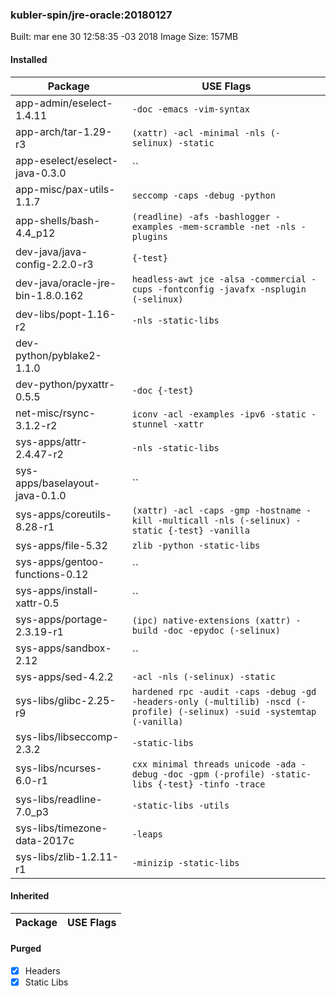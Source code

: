 ### kubler-spin/jre-oracle:20180127

Built: mar ene 30 12:58:35 -03 2018
Image Size: 157MB

#### Installed
Package | USE Flags
--------|----------
app-admin/eselect-1.4.11 | `-doc -emacs -vim-syntax`
app-arch/tar-1.29-r3 | `(xattr) -acl -minimal -nls (-selinux) -static`
app-eselect/eselect-java-0.3.0 | ``
app-misc/pax-utils-1.1.7 | `seccomp -caps -debug -python`
app-shells/bash-4.4_p12 | `(readline) -afs -bashlogger -examples -mem-scramble -net -nls -plugins`
dev-java/java-config-2.2.0-r3 | `{-test}`
dev-java/oracle-jre-bin-1.8.0.162 | `headless-awt jce -alsa -commercial -cups -fontconfig -javafx -nsplugin (-selinux)`
dev-libs/popt-1.16-r2 | `-nls -static-libs`
dev-python/pyblake2-1.1.0 | ` `
dev-python/pyxattr-0.5.5 | `-doc {-test}`
net-misc/rsync-3.1.2-r2 | `iconv -acl -examples -ipv6 -static -stunnel -xattr`
sys-apps/attr-2.4.47-r2 | `-nls -static-libs`
sys-apps/baselayout-java-0.1.0 | ``
sys-apps/coreutils-8.28-r1 | `(xattr) -acl -caps -gmp -hostname -kill -multicall -nls (-selinux) -static {-test} -vanilla`
sys-apps/file-5.32 | `zlib -python -static-libs`
sys-apps/gentoo-functions-0.12 | ``
sys-apps/install-xattr-0.5 | ``
sys-apps/portage-2.3.19-r1 | `(ipc) native-extensions (xattr) -build -doc -epydoc (-selinux)`
sys-apps/sandbox-2.12 | ``
sys-apps/sed-4.2.2 | `-acl -nls (-selinux) -static`
sys-libs/glibc-2.25-r9 | `hardened rpc -audit -caps -debug -gd -headers-only (-multilib) -nscd (-profile) (-selinux) -suid -systemtap (-vanilla)`
sys-libs/libseccomp-2.3.2 | `-static-libs`
sys-libs/ncurses-6.0-r1 | `cxx minimal threads unicode -ada -debug -doc -gpm (-profile) -static-libs {-test} -tinfo -trace`
sys-libs/readline-7.0_p3 | `-static-libs -utils`
sys-libs/timezone-data-2017c | `-leaps`
sys-libs/zlib-1.2.11-r1 | `-minizip -static-libs`
#### Inherited
Package | USE Flags
--------|----------
#### Purged
- [x] Headers
- [x] Static Libs
